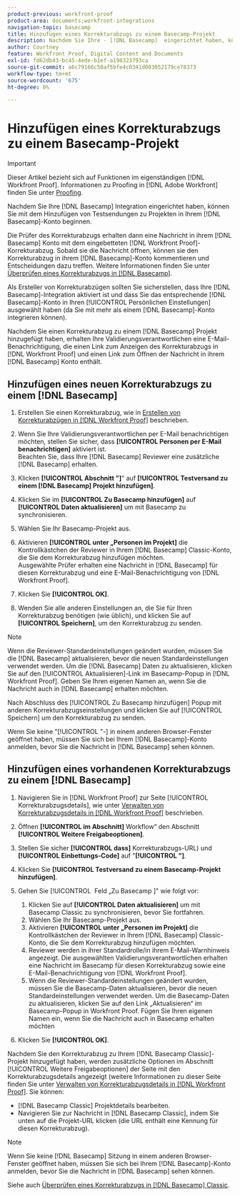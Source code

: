 ```yaml
---
product-previous: workfront-proof
product-area: documents;workfront-integrations
navigation-topic: basecamp
title: Hinzufügen eines Korrekturabzugs zu einem Basecamp-Projekt
description: Nachdem Sie Ihre - [!DNL Basecamp]  eingerichtet haben, können Sie mit dem Hinzufügen von Testsendungen zu Projekten in Ihrem - [!DNL Basecamp]  beginnen.
author: Courtney
feature: Workfront Proof, Digital Content and Documents
exl-id: fd62db43-bc45-4ede-b1ef-a198323793ca
source-git-commit: a6c79166c50af5bfe4c0341d003052179ce78373
workflow-type: tm+mt
source-wordcount: '675'
ht-degree: 0%

---
```


# Hinzufügen eines Korrekturabzugs zu einem Basecamp-Projekt

>[!IMPORTANT]
>
>Dieser Artikel bezieht sich auf Funktionen im eigenständigen [!DNL Workfront Proof]. Informationen zu Proofing in [!DNL Adobe Workfront] finden Sie unter [Proofing](../../../review-and-approve-work/proofing/proofing.md).

Nachdem Sie Ihre [!DNL Basecamp] Integration eingerichtet haben, können Sie mit dem Hinzufügen von Testsendungen zu Projekten in Ihrem [!DNL Basecamp]-Konto beginnen.

Die Prüfer des Korrekturabzugs erhalten dann eine Nachricht in ihrem [!DNL Basecamp] Konto mit dem eingebetteten [!DNL Workfront Proof]-Korrekturabzug. Sobald sie die Nachricht öffnen, können sie den Korrekturabzug in ihrem [!DNL Basecamp]-Konto kommentieren und Entscheidungen dazu treffen. Weitere Informationen finden Sie unter [Überprüfen eines Korrekturabzugs in [!DNL Basecamp]](../../../workfront-proof/wp-integrations/basecamp/review-proof-basecamp.md).

Als Ersteller von Korrekturabzügen sollten Sie sicherstellen, dass Ihre [!DNL Basecamp]-Integration aktiviert ist und dass Sie das entsprechende [!DNL Basecamp]-Konto in Ihren [!UICONTROL Persönlichen Einstellungen] ausgewählt haben (da Sie mit mehr als einem [!DNL Basecamp]-Konto integrieren können).

Nachdem Sie einen Korrekturabzug zu einem [!DNL Basecamp] Projekt hinzugefügt haben, erhalten Ihre Validierungsverantwortlichen eine E-Mail-Benachrichtigung, die einen Link zum Anzeigen des Korrekturabzugs in [!DNL Workfront Proof] und einen Link zum Öffnen der Nachricht in ihrem [!DNL Basecamp] Konto enthält.

## Hinzufügen eines neuen Korrekturabzugs zu einem [!DNL Basecamp]

1. Erstellen Sie einen Korrekturabzug, wie in [Erstellen von Korrekturabzügen in [!DNL Workfront Proof]](../../../workfront-proof/wp-work-proofsfiles/create-proofs-and-files/generate-proofs.md) beschrieben.
1. Wenn Sie Ihre Validierungsverantwortlichen per E-Mail benachrichtigen möchten, stellen Sie sicher, dass **[!UICONTROL Personen per E-Mail benachrichtigen]** aktiviert ist.\
   Beachten Sie, dass Ihre [!DNL Basecamp] Reviewer eine zusätzliche [!DNL Basecamp] erhalten.

1. Klicken **[!UICONTROL Abschnitt &quot;]**&quot; auf **[!UICONTROL Testversand zu einem [!DNL Basecamp] Projekt hinzufügen]**.

1. Klicken Sie im **[!UICONTROL Zu Basecamp hinzufügen]** auf **[!UICONTROL Daten aktualisieren]** um mit Basecamp zu synchronisieren.

1. Wählen Sie Ihr Basecamp-Projekt aus.
1. Aktivieren **[!UICONTROL unter „Personen im Projekt]** die Kontrollkästchen der Reviewer in Ihrem [!DNL Basecamp] Classic-Konto, die Sie dem Korrekturabzug hinzufügen möchten.\
   Ausgewählte Prüfer erhalten eine Nachricht in [!DNL Basecamp] für diesen Korrekturabzug und eine E-Mail-Benachrichtigung von [!DNL Workfront Proof].

1. Klicken Sie **[!UICONTROL OK]**.
1. Wenden Sie alle anderen Einstellungen an, die Sie für Ihren Korrekturabzug benötigen (wie üblich), und klicken Sie auf **[!UICONTROL Speichern]**, um den Korrekturabzug zu senden.

>[!NOTE]
>
>Wenn die Reviewer-Standardeinstellungen geändert wurden, müssen Sie die [!DNL Basecamp] aktualisieren, bevor die neuen Standardeinstellungen verwendet werden. Um die [!DNL Basecamp] Daten zu aktualisieren, klicken Sie auf den [!UICONTROL Aktualisieren]-Link im Basecamp-Popup in [!DNL Workfront Proof]. Geben Sie Ihren eigenen Namen an, wenn Sie die Nachricht auch in [!DNL Basecamp] erhalten möchten.
>
>Nach Abschluss des [!UICONTROL Zu Basecamp hinzufügen] Popup mit anderen Korrekturabzugseinstellungen und klicken Sie auf [!UICONTROL Speichern] um den Korrekturabzug zu senden.
>
>Wenn Sie keine &quot;[!UICONTROL &quot;-] in einem anderen Browser-Fenster geöffnet haben, müssen Sie sich bei Ihrem [!DNL Basecamp]-Konto anmelden, bevor Sie die Nachricht in [!DNL Basecamp] sehen können.

## Hinzufügen eines vorhandenen Korrekturabzugs zu einem [!DNL Basecamp]

1. Navigieren Sie in [!DNL Workfront Proof] zur Seite [!UICONTROL Korrekturabzugsdetails], wie unter [Verwalten von Korrekturabzugsdetails in [!DNL Workfront Proof]](../../../workfront-proof/wp-work-proofsfiles/manage-your-work/manage-proof-details.md) beschrieben.
1. Öffnen **[!UICONTROL im Abschnitt]** Workflow“ den Abschnitt **[!UICONTROL Weitere Freigabeoptionen]**.

1. Stellen Sie sicher **[!UICONTROL dass]** Korrekturabzugs-URL) und **[!UICONTROL Einbettungs-Code]** auf &quot;**[!UICONTROL &quot;]**.

1. Klicken Sie **[!UICONTROL Testversand zu einem Basecamp-Projekt hinzufügen]**.
1. Gehen Sie [!UICONTROL &#x200B; Feld „Zu Basecamp &#x200B;]&quot; wie folgt vor:

   1. Klicken Sie auf **[!UICONTROL Daten aktualisieren]** um mit Basecamp Classic zu synchronisieren, bevor Sie fortfahren.
   1. Wählen Sie Ihr Basecamp-Projekt aus.
   1. Aktivieren **[!UICONTROL unter „Personen im Projekt]** die Kontrollkästchen der Reviewer in Ihrem [!DNL Basecamp] Classic-Konto, die Sie dem Korrekturabzug hinzufügen möchten.
   1. Reviewer werden in ihrer Standardrolle/in ihrem E-Mail-Warnhinweis angezeigt. Die ausgewählten Validierungsverantwortlichen erhalten eine Nachricht im Basecamp für diesen Korrekturabzug sowie eine E-Mail-Benachrichtigung von [!DNL Workfront Proof].
   1. Wenn die Reviewer-Standardeinstellungen geändert wurden, müssen Sie die Basecamp-Daten aktualisieren, bevor die neuen Standardeinstellungen verwendet werden. Um die Basecamp-Daten zu aktualisieren, klicken Sie auf den Link „Aktualisieren“ im Basecamp-Popup in Workfront Proof. Fügen Sie Ihren eigenen Namen ein, wenn Sie die Nachricht auch in Basecamp erhalten möchten

1. Klicken Sie **[!UICONTROL OK]**.

Nachdem Sie den Korrekturabzug zu Ihrem [!DNL Basecamp Classic]-Projekt hinzugefügt haben, werden zusätzliche Optionen im Abschnitt [!UICONTROL Weitere Freigabeoptionen] der Seite mit den Korrekturabzugsdetails angezeigt (weitere Informationen zu dieser Seite finden Sie unter [Verwalten von Korrekturabzugsdetails in [!DNL Workfront Proof]](../../../workfront-proof/wp-work-proofsfiles/manage-your-work/manage-proof-details.md). Sie können:

* [!DNL Basecamp Classic] Projektdetails bearbeiten.
* Navigieren Sie zur Nachricht in [!DNL Basecamp Classic], indem Sie unten auf die Projekt-URL klicken (die URL enthält eine Kennung für diesen Korrekturabzug).

>[!NOTE]
>
>Wenn Sie keine [!DNL Basecamp] Sitzung in einem anderen Browser-Fenster geöffnet haben, müssen Sie sich bei Ihrem [!DNL Basecamp]-Konto anmelden, bevor Sie die Nachricht in [!DNL Basecamp] sehen können.

Siehe auch [Überprüfen eines Korrekturabzugs in  [!DNL Basecamp]  Classic](../../../workfront-proof/wp-integrations/basecamp-classic/review-proof-basecamp-classic.md).
